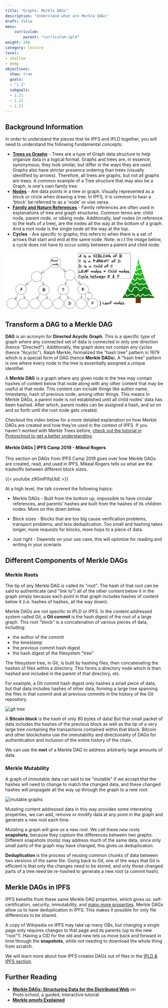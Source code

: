 ```yaml
---
title: "Graphs: Merkle DAGs"
description: "Understand what are Merkle DAGs"
draft: false
menu:
    curriculum:
        parent: "curriculum-ipld"
weight: 200
category: lecture
level:
- shallow
- deep
objectives:
  show: true
  goals:
  - "1.2"
  subgoals:
  - 1.21
  - 1.22
  - 1.23
---
```

## Background Information
In order to understand the pieces that tie IPFS and IPLD together, you will need to understand the following fundamental concepts:
- [**Trees vs Graphs**](https://towardsdatascience.com/graph-theory-introduction-to-trees-a34ab267fc28) - Trees are a type of Graph data structure to help organize data in a logical format. Graphs and trees are, in essence, synonymous; they look similar, but differ in the ways they are used. Graphs also have stricter presence ordering than trees (visually identified by arrows). Therefore, all trees are graphs, but not all graphs are trees. A common example of a Tree structure that may also be a Graph, is one's own family tree.
- [**Nodes**](https://stackoverflow.com/questions/28762037/what-is-node-in-a-tree) - Are data points in a tree or graph. Visually represented as a block or circle when drawing a tree. In IPFS, it is common to hear a 'block' be referred to as a 'node' or vise versa. 
- [**Family and Nature References**](https://en.wikipedia.org/wiki/Tree_%28data_structure%29#Terminology) - Family references are often used in explanations of tree and graph structures. Common terms are: child node, parent node, or sibling node. Additionally, leaf nodes (in reference to the leafs of a tree), are the nodes all the way at the bottom of a graph. And a root node is the single node all the way at the top.
- **Cycles** - Are specific to graphs; this refers to when there is a set of arrows that start and end at the same node. Note: w.r.t the image below, a cycle does not have to occur solely between a parent and child node.

![Graph next to a nature tree](treevstree.png)

## Transform a DAG to a Merkle DAG
**DAG** is an acronym for **Directed Acyclic Graph**. This is a specific type of graph where any connected set of data is connected in only one direction (hence "Directed"). Additionally, the graph does not contain any cycles (hence "Acyclic"). Ralph Merkle, formalized the "hash tree" pattern in 1979 which is a special form of DAG (hence **Merkle DAGs**). A "hash tree" pattern is one where every node in the tree is essentially assigned a unique identifier. 

A **Merkle DAG** is a graph where any given node in the tree may contain hashes of content below that node along with any other content that may be useful at that node. This content can include things like author name, timestamp, hash of previous node, among other things. This means in Merkle DAGs, a parent node is not established until all child nodes' data has been hashed. After which, parent nodes can be assigned a hash, and so on and so forth until the root node gets created.

Checkout the video below for a more detailed explanation on how Merkle DAGs are created and how they're used in the context of IPFS. If you haven't worked with Merkle Trees before, [check out the tutorial in Protoschool to get a better understanding](https://proto.school/merkle-dags/01).

#### Merkle DAGs | IPFS Camp 2019 - Mikeal Rogers

This section on DAGs from IPFS Camp 2019 goes over how Merkle DAGs are created, read, and used in IPFS. Mikeal Rogers tells us what are the tradeoffs between different block sizes.

{{< youtube z9GmPIfqUbE >}}

At a high level, the talk covered the following topics:

* Merkle DAGs - Built from the bottom up, impossible to have circular references, and parents’ hashes are built from the hashes of its children nodes. More on this down below.

* Block sizes - Blocks that are too big cause verification problems, transport problems, and less deduplication. Too small and hashing takes longer, more requests for blocks, more hops to a piece of data. 

* Just right - Depends on your use case, this will optimize for reading and writing in your scenario

## Different Components of Merkle DAGs
### Merkle Roots

The tip of any Merkle DAG is called its "root". The hash of that root can be said to authenticate (and "link to") all of the other content below it in the graph simply because each point in that graph includes hashes of content below it (i.e. hashes of hashes, all the way down).

Merkle DAGs are not specific to IPLD or IPFS. In the content addressed system called Git, a **Git commit** is the hash digest of the root of a large graph. This root "block" is a concatenation of various pieces of data, including:

* the author of the commit
* the timestamp
* the _previous_ commit hash digest
* the hash digest of the filesystem "tree"

The filesystem tree, in Git, is built by hashing files, then concatenating the hashes of files within a directory. This forms a directory node which is then hashed and included in the parent of that directory, etc. 

For example, a Git commit hash digest only hashes a small piece of data, but that data includes hashes of other data, forming a large tree spanning the files in that commit and all previous commits in the history of the Git repository.

![git tree](overview.png)

A **Bitcoin block** is the hash of only 80 bytes of data! But that small packet of data includes the hashes of the previous block as well as the tip of a very large tree containing the transactions contained within that block. Bitcoin and other blockchains use the immutability and directionality of DAGs for authentication and inclusion of the entire history of the chain.

We can use the **root** of a Merkle DAG to address arbitrarily large amounts of data.

### Merkle Mutability

A graph of immutable data can said to be "mutable" if we accept that the hashes will need to change to match the changed data, and these changed hashes will propagate all the way up through the graph to a new root.

![mutable graphs](mutability.png)

Mutating content addressed data in this way provides some interesting properties, we can add, remove or modify data at any point in the graph and generate a new root each time.

Mutating a graph will give us a new root. We call these new roots **snapshots**, because they _capture_ the differences between two graphs. Different snapshots (roots) may address much of the same data, since only small parts of the graph may have changed, this gives us deduplication.

**Deduplication** is the process of reusing common chunks of data between two versions of the same file. Going back to Git, one of the ways that Git is efficient is that only the changes need to be stored, and only those changed parts of a tree need be re-hashed to generate a new root (a commit hash).

## Merkle DAGs in IPFS

IPFS benefits from these same Merkle DAG properties, which gives us: self-certification, security, immutability, and [many more properties](/curriculum/ipld/content-addressing-cids/#cids-are-immutable-links). Merkle DAGs allow us to have deduplication in IPFS. This makes it possible for only file differences to be shared. 

A copy of Wikipedia on IPFS may take up many GBs, but changing a single page only requires changes to that page and its parents (up to the new "root"!). Having a CID for the old and new lets us move back and forward in time through the **snapshots**, while not needing to download the whole thing from scratch.

We will learn more about how IPFS creates DAGs out of files in the [IPLD & IPFS section](/curriculum/ipld/ipld-and-ipfs/).

## Further Reading

* [**Merkle DAGs: Structuring Data for the Distributed Web**](https://proto.school/merkle-dags) on Proto.school, a guided, interactive tutorial
* [**Merkle proofs Explained**](https://medium.com/crypto-0-nite/merkle-proofs-explained-6dd429623dc5)